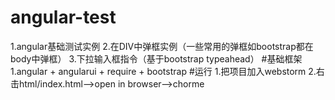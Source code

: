 # angular-test
1.angular基础测试实例 
2.在DIV中弹框实例（一些常用的弹框如bootstrap都在body中弹框）
3.下拉输入框指令（基于bootstrap typeahead）
#基础框架
1.angular + angularui + require + bootstrap
#运行
1.把项目加入webstorm
2.右击html/index.html-->open in browser-->chorme
